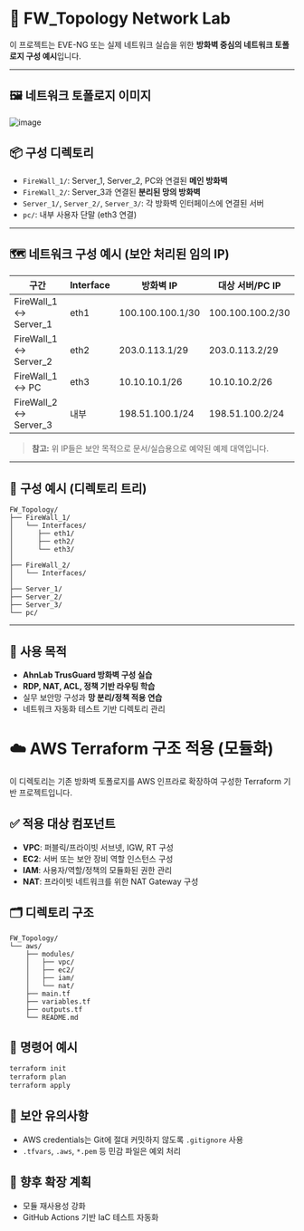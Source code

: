 # 🔐 FW_Topology Network Lab

이 프로젝트는 EVE-NG 또는 실제 네트워크 실습을 위한 **방화벽 중심의 네트워크 토폴로지 구성 예시**입니다.

---

## 🖼️ 네트워크 토폴로지 이미지

![image](https://github.com/user-attachments/assets/6a095df3-8eb8-41aa-b895-460b7652a65d)

## 📦 구성 디렉토리

- `FireWall_1/`: Server_1, Server_2, PC와 연결된 **메인 방화벽**
- `FireWall_2/`: Server_3과 연결된 **분리된 망의 방화벽**
- `Server_1/`, `Server_2/`, `Server_3/`: 각 방화벽 인터페이스에 연결된 서버
- `pc/`: 내부 사용자 단말 (eth3 연결)

---

## 🗺️ 네트워크 구성 예시 (보안 처리된 임의 IP)

| 구간                 | Interface | 방화벽 IP         | 대상 서버/PC IP      |
|----------------------|-----------|--------------------|------------------------|
| FireWall_1 ↔ Server_1 | eth1      | 100.100.100.1/30   | 100.100.100.2/30       |
| FireWall_1 ↔ Server_2 | eth2      | 203.0.113.1/29     | 203.0.113.2/29         |
| FireWall_1 ↔ PC       | eth3      | 10.10.10.1/26      | 10.10.10.2/26          |
| FireWall_2 ↔ Server_3 | 내부      | 198.51.100.1/24    | 198.51.100.2/24        |

> **참고:** 위 IP들은 보안 목적으로 문서/실습용으로 예약된 예제 대역입니다.

---

## 📁 구성 예시 (디렉토리 트리)

```
FW_Topology/
├── FireWall_1/
│   └── Interfaces/
│      ├── eth1/
│      ├── eth2/
│      └── eth3/
│   
├── FireWall_2/
│   └── Interfaces/
│   
├── Server_1/
├── Server_2/
├── Server_3/
└── pc/
```

---

## 📌 사용 목적

- **AhnLab TrusGuard 방화벽 구성 실습**
- **RDP, NAT, ACL, 정책 기반 라우팅 학습**
- 실무 보안망 구성과 **망 분리/정책 적용 연습**
- 네트워크 자동화 테스트 기반 디렉토리 관리



# ☁️ AWS Terraform 구조 적용 (모듈화)

이 디렉토리는 기존 방화벽 토폴로지를 AWS 인프라로 확장하여 구성한 Terraform 기반 프로젝트입니다.

## ✅ 적용 대상 컴포넌트

- **VPC**: 퍼블릭/프라이빗 서브넷, IGW, RT 구성
- **EC2**: 서버 또는 보안 장비 역할 인스턴스 구성
- **IAM**: 사용자/역할/정책의 모듈화된 권한 관리
- **NAT**: 프라이빗 네트워크를 위한 NAT Gateway 구성

## 🗂️ 디렉토리 구조

```
FW_Topology/
└── aws/
    ├── modules/
    │   ├── vpc/
    │   ├── ec2/
    │   ├── iam/
    │   └── nat/
    ├── main.tf
    ├── variables.tf
    ├── outputs.tf
    └── README.md
```

## 🚀 명령어 예시

```bash
terraform init
terraform plan
terraform apply
```

## 🔐 보안 유의사항

- AWS credentials는 Git에 절대 커밋하지 않도록 `.gitignore` 사용
- `.tfvars`, `.aws`, `*.pem` 등 민감 파일은 예외 처리

## 📌 향후 확장 계획

- 모듈 재사용성 강화
- GitHub Actions 기반 IaC 테스트 자동화

